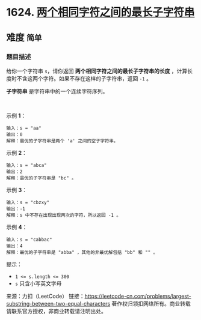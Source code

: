 # 1624. [两个相同字符之间的最长子字符串](https://leetcode-cn.com/problems/largest-substring-between-two-equal-characters/)  
<font size=5> 难度 `简单` </font>
---

### 题目描述

给你一个字符串 `s`，请你返回 **两个相同字符之间的最长子字符串的长度** ，计算长度时不含这两个字符。如果不存在这样的子字符串，返回 `-1` 。

**子字符串** 是字符串中的一个连续字符序列。

 

示例 **1**：
```
输入：s = "aa"
输出：0
解释：最优的子字符串是两个 'a' 之间的空子字符串。
```
示例 **2**：
```
输入：s = "abca"
输出：2
解释：最优的子字符串是 "bc" 。
```
示例 **3**：
```
输入：s = "cbzxy"
输出：-1
解释：s 中不存在出现出现两次的字符，所以返回 -1 。
```
示例 **4**：
```
输入：s = "cabbac"
输出：4
解释：最优的子字符串是 "abba" ，其他的非最优解包括 "bb" 和 "" 。
```

提示：

* `1 <= s.length <= 300`
* `s` 只含小写英文字母

来源：力扣（LeetCode）
链接：https://leetcode-cn.com/problems/largest-substring-between-two-equal-characters
著作权归领扣网络所有。商业转载请联系官方授权，非商业转载请注明出处。
